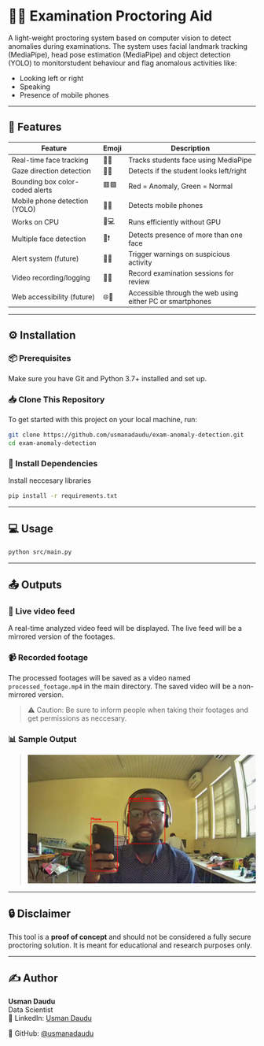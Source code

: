 # 🕵️‍♂️ Examination Proctoring Aid

A light-weight proctoring system based on computer vision to detect anomalies during examinations. The system uses facial landmark tracking (MediaPipe), head pose estimation (MediaPipe) and object detection (YOLO) to monitorstudent behaviour and flag anomalous activities like:

- Looking left or right
- Speaking
- Presence of mobile phones

---

## 🚀 Features

| Feature                            | Emoji | Description                                     |
| ---------------------------------- | ----- | ----------------------------------------------- |
| Real-time face tracking            | 👤📍  | Tracks students face using MediaPipe           | 
| Gaze direction detection           | 👀🧭  | Detects if the student looks left/right        |
| Bounding box color-coded alerts    | 🟥🟩  | Red = Anomaly, Green = Normal                        |
| Mobile phone detection (YOLO)      | 📱🎯  | Detects mobile phones                          |
| Works on CPU                       | 🧠💻  | Runs efficiently without GPU                   |
| Multiple face detection            | 👥❗   | Detects presence of more than one face        |
| Alert system (future)              | 🚨🔔  | Trigger warnings on suspicious activity        |
| Video recording/logging            | 🎥📝  | Record examination sessions for review         |
| Web accessibility (future)         | 🌐🔗  |   Accessible through the web using either PC or smartphones          |

---

## ⚙️ Installation

### 📦 Prerequisites

Make sure you have Git and Python 3.7+ installed and set up.

### 📥 Clone This Repository

To get started with this project on your local machine, run:

```bash
git clone https://github.com/usmanadaudu/exam-anomaly-detection.git
cd exam-anomaly-detection
```

### 🔧 Install Dependencies

Install neccesary libraries

```bash
pip install -r requirements.txt
```
---

## 💻 Usage

```bash
python src/main.py
```

---

## 📤 Outputs

### 🎥 Live video feed
A real-time analyzed video feed will be displayed. The live feed will be a mirrored version of the footages.

### 📹 Recorded footage
The processed footages will be saved as a video named `processed_footage.mp4` in the main directory. The saved video will be a non-mirrored version.

> ⚠️ Caution: Be sure to inform people when taking their footages and get permissions as neccesary.

### 📊 Sample Output

> ![Sample Output](Images/sample_output.jpg)

---

## 🔒 Disclaimer

This tool is a **proof of concept** and should not be considered a fully secure proctoring solution. It is meant for educational and research purposes only.

---

## ✍️ Author

**Usman Daudu**  
Data Scientist  
📧 LinkedIn: [Usman Daudu](https://www.linkedin.com/in/usmanadaudu/)

🔗 GitHub: [@usmanadaudu](https://github.com/usmanadaudu)
